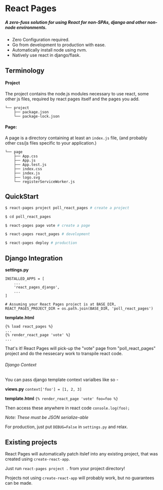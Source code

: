# React Pages
##### A zero-fuss solution for using React for non-SPAs, django and other non-node environments.

- Zero Configuration required.
- Go from development to production with ease.
- Automatically install node using nvm.
- Natively use react in django/flask.

## Terminology

#### Project
The project contains the node.js modules necessary to use react, some other js files, required by react pages itself and the pages you add.

```
└── project
    ├── package.json
    └── package-lock.json
```

#### Page:

A page is a directory containing at least an `index.js` file, (and probably other css/js files specific to your application.)

```
└── page
    ├── App.css
    ├── App.js
    ├── App.test.js
    ├── index.css
    ├── index.js
    ├── logo.svg
    └── registerServiceWorker.js
```

## QuickStart

```sh
$ react-pages project poll_react_pages # create a project

$ cd poll_react_pages

$ react-pages page vote # create a page

$ react-pages react_pages # development

$ react-pages deploy # production
```

## Django Integration

__settings.py__
```
INSTALLED_APPS = [
    ...
    'react_pages_django',
    ...
]

# Assuming your React Pages project is at BASE_DIR,
REACT_PAGES_PROJECT_DIR = os.path.join(BASE_DIR, 'poll_react_pages')
```

__template.html__
```
{% load react_pages %}
...
{% render_react_page 'vote' %}
...
```

That's it!
React Pages will pick-up the "vote" page from "poll_react_pages" project and do the nessecary work to transpile react code.

###### Django Context

You can pass django template context varialbes like so -

__views.py__
`context['foo'] = [1, 2, 3]`

__template.html__
`{% render_react_page 'vote' foo=foo %}`

Then access these anywhere in react code
`console.log(foo);`

*Note: These must be JSON serialize-able*

For production, just put `DEBUG=False` in `settings.py` and relax.

## Existing projects

React Pages will automatically patch itslef into any existing project,
that was created using `create-react-app`.

Just run `react-pages project .` from your project directory!

Projects not using `create-react-app` will probably work, but no guarantees can be made.
